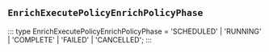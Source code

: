 ## `EnrichExecutePolicyEnrichPolicyPhase`
:::
type EnrichExecutePolicyEnrichPolicyPhase = 'SCHEDULED' | 'RUNNING' | 'COMPLETE' | 'FAILED' | 'CANCELLED';
:::

